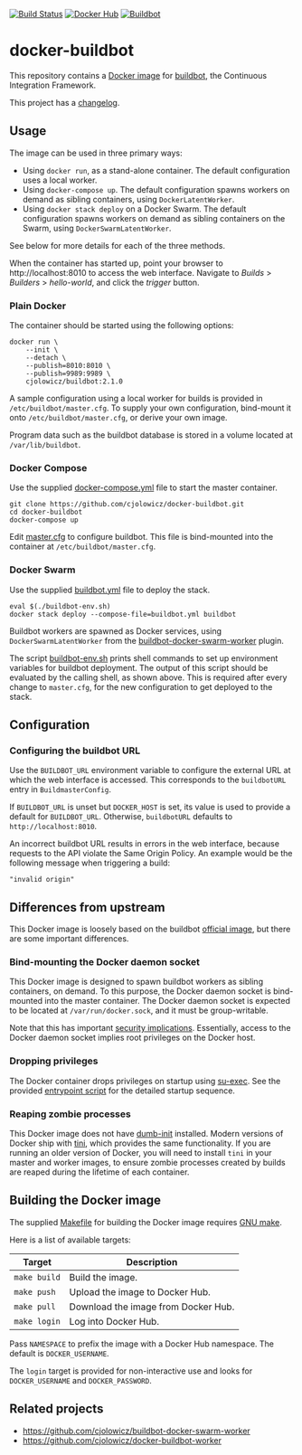 [![Build Status](https://travis-ci.com/cjolowicz/docker-buildbot.svg?branch=master)](https://travis-ci.com/cjolowicz/docker-buildbot)
[![Docker Hub](https://img.shields.io/docker/cloud/build/cjolowicz/buildbot.svg)](https://hub.docker.com/r/cjolowicz/buildbot)
[![Buildbot](https://img.shields.io/badge/buildbot-2.1.0-brightgreen.svg)](https://buildbot.net/)

# docker-buildbot

This repository contains a [Docker image](buildbot/Dockerfile) for
[buildbot](https://buildbot.net/), the Continuous Integration
Framework.

This project has a [changelog](CHANGELOG.md).

## Usage

The image can be used in three primary ways:

- Using `docker run`, as a stand-alone container. The default
  configuration uses a local worker.
- Using `docker-compose up`. The default configuration spawns workers
  on demand as sibling containers, using `DockerLatentWorker`.
- Using `docker stack deploy` on a Docker Swarm. The default
  configuration spawns workers on demand as sibling containers on the
  Swarm, using `DockerSwarmLatentWorker`.

See below for more details for each of the three methods.

When the container has started up, point your browser to
http://localhost:8010 to access the web interface. Navigate to
_Builds_ > _Builders_ > _hello-world_, and click the _trigger_ button.

### Plain Docker

The container should be started using the following options:

```
docker run \
    --init \
    --detach \
    --publish=8010:8010 \
    --publish=9989:9989 \
    cjolowicz/buildbot:2.1.0
```

A sample configuration using a local worker for builds is provided in
`/etc/buildbot/master.cfg`. To supply your own configuration,
bind-mount it onto `/etc/buildbot/master.cfg`, or derive your own
image.

Program data such as the buildbot database is stored in a volume
located at `/var/lib/buildbot`.

### Docker Compose

Use the supplied [docker-compose.yml](docker-compose.yml) file to
start the master container.

```shell
git clone https://github.com/cjolowicz/docker-buildbot.git
cd docker-buildbot
docker-compose up
```

Edit [master.cfg](buildbot/master.cfg) to configure buildbot. This file is
bind-mounted into the container at `/etc/buildbot/master.cfg`.

### Docker Swarm

Use the supplied [buildbot.yml](buildbot.yml) file to deploy the
stack.

```shell
eval $(./buildbot-env.sh)
docker stack deploy --compose-file=buildbot.yml buildbot
```

Buildbot workers are spawned as Docker services, using
`DockerSwarmLatentWorker` from the
[buildbot-docker-swarm-worker](https://pypi.org/project/buildbot-docker-swarm-worker/)
plugin.

The script [buildbot-env.sh](buildbot-env.sh) prints shell commands to
set up environment variables for buildbot deployment. The output of
this script should be evaluated by the calling shell, as shown
above. This is required after every change to `master.cfg`, for the
new configuration to get deployed to the stack.

## Configuration

### Configuring the buildbot URL

Use the `BUILDBOT_URL` environment variable to configure the external
URL at which the web interface is accessed. This corresponds to the
`buildbotURL` entry in `BuildmasterConfig`.

If `BUILDBOT_URL` is unset but `DOCKER_HOST` is set, its value is used
to provide a default for `BUILDBOT_URL`. Otherwise, `buildbotURL`
defaults to `http://localhost:8010`.

An incorrect buildbot URL results in errors in the web interface,
because requests to the API violate the Same Origin Policy. An example
would be the following message when triggering a build:

    "invalid origin"

## Differences from upstream

This Docker image is loosely based on the buildbot
[official image](https://github.com/buildbot/buildbot/tree/master/master/Dockerfile),
but there are some important differences.

### Bind-mounting the Docker daemon socket

This Docker image is designed to spawn buildbot workers as sibling
containers, on demand. To this purpose, the Docker daemon socket is
bind-mounted into the master container. The Docker daemon socket is
expected to be located at `/var/run/docker.sock`, and it must be
group-writable.

Note that this has important
[security implications](https://docs.docker.com/engine/security/security/). Essentially,
access to the Docker daemon socket implies root privileges on the
Docker host.

### Dropping privileges

The Docker container drops privileges on startup using
[su-exec](https://github.com/ncopa/su-exec). See the provided
[entrypoint script](buildbot/docker-entrypoint.sh) for the
detailed startup sequence.

### Reaping zombie processes

This Docker image does not have
[dumb-init](https://github.com/Yelp/dumb-init) installed. Modern
versions of Docker ship with [tini](https://github.com/krallin/tini),
which provides the same functionality. If you are running an older
version of Docker, you will need to install `tini` in your master and
worker images, to ensure zombie processes created by builds are reaped
during the lifetime of each container.

## Building the Docker image

The supplied [Makefile](Makefile) for building the Docker image
requires [GNU make](https://www.gnu.org/software/make/).

Here is a list of available targets:

| Target | Description |
| --- | --- |
| `make build` | Build the image. |
| `make push` | Upload the image to Docker Hub. |
| `make pull` | Download the image from Docker Hub. |
| `make login` | Log into Docker Hub. |

Pass `NAMESPACE` to prefix the image with a Docker Hub namespace. The
default is `DOCKER_USERNAME`.

The `login` target is provided for non-interactive use and looks
for `DOCKER_USERNAME` and `DOCKER_PASSWORD`.

## Related projects

- https://github.com/cjolowicz/buildbot-docker-swarm-worker
- https://github.com/cjolowicz/docker-buildbot-worker
